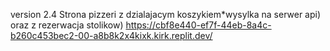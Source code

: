 version 2.4
Strona pizzeri z dzialajacym koszykiem*wysylka na serwer api) oraz z rezerwacja stolikow)
https://cbf8e440-ef7f-44eb-8a4c-b260c453bec2-00-a8b8k2x4kixk.kirk.replit.dev/
